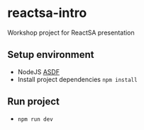 # reactsa-intro
Workshop project for ReactSA presentation

## Setup environment
- NodeJS [ASDF](https://asdf-vm.com/)
- Install project dependencies `npm install`

## Run project
- `npm run dev`